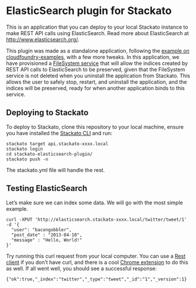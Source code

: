 # ElasticSearch plugin for Stackato

This is an application that you can deploy to your local Stackato instance
to make REST API calls using ElasticSearch. Read more about ElasticSearch
at http://www.elasticsearch.org/.

This plugin was made as a standalone application, following the
[example on cloudfoundry-examples](https://github.com/cloudfoundry-samples/rails-elastic-search/blob/master/README.md),
with a few more tweaks. In this application, we have provisioned a
[FileSystem service](http://docs.stackato.com/deploy/services/filesystem.html)
that will allow the indices created by REST API calls to ElasticSearch to
be preserved, given that the FileSystem service is not deleted when you
uninstall the application from Stackato. This allows the user to safely
stop, restart, and uninstall the application, and the indices will
be preserved, ready for when another application binds to this
service.

## Deploying to Stackato

To deploy to Stackato, clone this repository to your local machine,
ensure you have installed the [Stackato CLI](http://www.activestate.com/stackato/download_client) and run:

    stackato target api.stackato-xxxx.local
    stackato login
    cd stackato-elasticsearch-plugin/
    stackato push -n

The stackato.yml file will handle the rest.

## Testing ElasticSearch

Let’s make sure we can index some
data. We will go with the most simple example.

    curl -XPUT 'http://elasticsearch.stackato-xxxx.local/twitter/tweet/1' -d '{
      "user": "bacongobbler",
      "post_date" : "2013-04-10",
      "message" : "Hello, World!"
    }'

Try running this curl request from your local
computer. You can use a [Rest client](http://code.google.com/p/rest-client/) if
you don’t have curl, and there is a cool
[Chrome extension](https://chrome.google.com/webstore/detail/cokgbflfommojglbmbpenpphppikmonn?hc=search&amp;hcp=main)
to do this as well. If all went well, you should see a successful response:

    {"ok":true,"_index":"twitter","_type":"tweet","_id":"1","_version":1}



